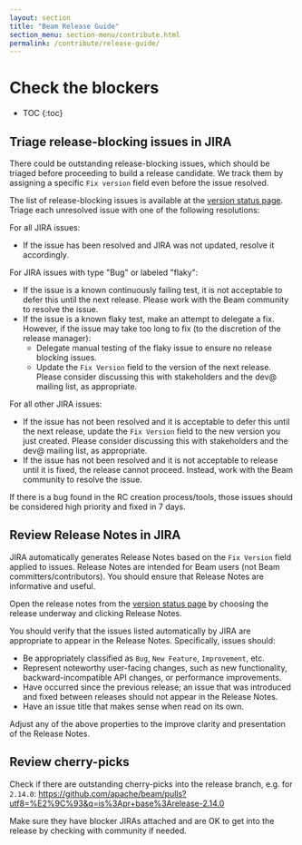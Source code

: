 ```yaml
---
layout: section
title: "Beam Release Guide"
section_menu: section-menu/contribute.html
permalink: /contribute/release-guide/
---
```

<!--
Licensed under the Apache License, Version 2.0 (the "License");
you may not use this file except in compliance with the License.
You may obtain a copy of the License at

http://www.apache.org/licenses/LICENSE-2.0

Unless required by applicable law or agreed to in writing, software
distributed under the License is distributed on an "AS IS" BASIS,
WITHOUT WARRANTIES OR CONDITIONS OF ANY KIND, either express or implied.
See the License for the specific language governing permissions and
limitations under the License.
-->


# Check the blockers

* TOC
{:toc}

## Triage release-blocking issues in JIRA

There could be outstanding release-blocking issues, which should be triaged before proceeding to build a release candidate.
We track them by assigning a specific `Fix version` field even before the issue resolved.

The list of release-blocking issues is available at the 
[version status page](https://issues.apache.org/jira/browse/BEAM/?selectedTab=com.atlassian.jira.jira-projects-plugin:versions-panel). 
Triage each unresolved issue with one of the following resolutions:

For all JIRA issues:

* If the issue has been resolved and JIRA was not updated, resolve it accordingly.

For JIRA issues with type "Bug" or labeled "flaky":

* If the issue is a known continuously failing test, it is not acceptable to defer this until the next release. Please work with the Beam community to resolve the issue.
* If the issue is a known flaky test, make an attempt to delegate a fix. However, if the issue may take too long to fix (to the discretion of the release manager):
  * Delegate manual testing of the flaky issue to ensure no release blocking issues.
  * Update the `Fix Version` field to the version of the next release. Please consider discussing this with stakeholders and the dev@ mailing list, as appropriate.

For all other JIRA issues:

* If the issue has not been resolved and it is acceptable to defer this until the next release, update the `Fix Version` field to the new version you just created. Please consider discussing this with stakeholders and the dev@ mailing list, as appropriate.
* If the issue has not been resolved and it is not acceptable to release until it is fixed, the release cannot proceed. Instead, work with the Beam community to resolve the issue.

If there is a bug found in the RC creation process/tools, those issues should be considered high priority and fixed in 7 days.

## Review Release Notes in JIRA

JIRA automatically generates Release Notes based on the `Fix Version` field applied to issues.
Release Notes are intended for Beam users (not Beam committers/contributors).
You should ensure that Release Notes are informative and useful.

Open the release notes from the 
[version status page](https://issues.apache.org/jira/browse/BEAM/?selectedTab=com.atlassian.jira.jira-projects-plugin:versions-panel) 
by choosing the release underway and clicking Release Notes.

You should verify that the issues listed automatically by JIRA are appropriate to appear in the Release Notes. 
Specifically, issues should:

* Be appropriately classified as `Bug`, `New Feature`, `Improvement`, etc.
* Represent noteworthy user-facing changes, such as new functionality, backward-incompatible API changes, or performance improvements.
* Have occurred since the previous release; an issue that was introduced and fixed between releases should not appear in the Release Notes.
* Have an issue title that makes sense when read on its own.

Adjust any of the above properties to the improve clarity and presentation of the Release Notes.

## Review cherry-picks

Check if there are outstanding cherry-picks into the release branch, e.g. for `2.14.0`: https://github.com/apache/beam/pulls?utf8=%E2%9C%93&q=is%3Apr+base%3Arelease-2.14.0

Make sure they have blocker JIRAs attached and are OK to get into the release by checking with community if needed.
